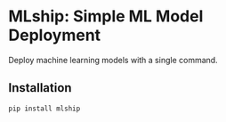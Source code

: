 # MLship: Simple ML Model Deployment

Deploy machine learning models with a single command.

## Installation

```bash
pip install mlship
